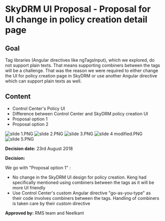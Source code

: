 # SkyDRM UI Proposal - Proposal for UI change in policy creation detail page

## Goal

Tag libraries (Angular directives like ngTagsInput), which we explored, do not support plain texts. That means supporting combiners between the tags will be a challenge. That was the reason we were required to either change the UI for policy creation page in SkyDRM or use another Angular directive which can support plain texts as well.

## Content

- Control Center's Policy UI
- Difference between Control Center and SkyDRM policy creation UI
- Proposal option 1
- Proposal option 2

![slide 1.PNG](https://bitbucket.org/repo/dBgzdj/images/3315706259-slide%201.PNG)
![slide 2.PNG](https://bitbucket.org/repo/dBgzdj/images/3411215196-slide%202.PNG)
![slide 3.PNG](https://bitbucket.org/repo/dBgzdj/images/1463972917-slide%203.PNG)
![slide 4 modified.PNG](https://bitbucket.org/repo/dBgzdj/images/2597588593-slide%204%20modified.PNG)
![slide 5.PNG](https://bitbucket.org/repo/dBgzdj/images/312496251-slide%205.PNG)

**Decision date:** 23rd August 2018

**Decision:** 

We go with "Proposal option 1" :

- No change in the SkyDRM UI design for policy creation. Keng had specifically mentioned using combiners between the tags as it will be more UI friendly 
- Use Control Center's custom Angular directive "go-as-you-type" as their code involves combiners between the tags. Handling of combiners is taken care by their custom directive 

**Approved by:** RMS team and Neelkant